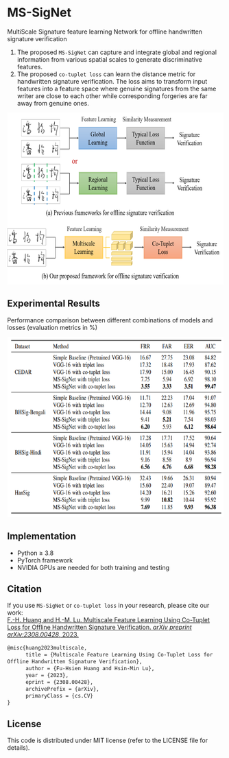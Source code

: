 # MS-SigNet
MultiScale Signature feature learning Network for offline handwritten signature verification

1. The proposed `MS-SigNet` can capture and integrate global and regional information from various spatial scales to generate discriminative features.
2. The proposed `co-tuplet loss` can learn the distance metric for handwritten signature verification. The loss aims to transform input features into a feature space where genuine signatures from the same writer are close to each other while corresponding forgeries are far away from genuine ones.

<img src="./images/comparison.png" alt="comparison" height="400">

## Experimental Results ##

Performance comparison between different combinations of models and losses (evaluation metrics in %)

<img src="./images/performance.png" alt="performance" height="420">

## Implementation ##
* Python ≥ 3.8
* PyTorch framework
* NVIDIA GPUs are needed for both training and testing

## Citation ##

If you use `MS-SigNet` or `co-tuplet loss` in your research, please cite our work: </br>
[F.-H. Huang and H.-M. Lu. Multiscale Feature Learning Using Co-Tuplet Loss for Offline Handwritten Signature Verification. *arXiv preprint arXiv:2308.00428*, 2023.](https://arxiv.org/abs/2308.00428 "游標顯示")


```
@misc{huang2023multiscale,
      title = {Multiscale Feature Learning Using Co-Tuplet Loss for Offline Handwritten Signature Verification}, 
      author = {Fu-Hsien Huang and Hsin-Min Lu},
      year = {2023},
      eprint = {2308.00428},
      archivePrefix = {arXiv},
      primaryClass = {cs.CV}
}
```

## License ##
This code is distributed under MIT license (refer to the LICENSE file for details).
